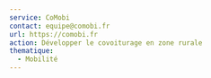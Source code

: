 ```yaml
---
service: CoMobi
contact: equipe@comobi.fr
url: https://comobi.fr
action: Développer le covoiturage en zone rurale
thematique:
  - Mobilité
---
```

